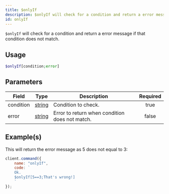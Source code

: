 ```yaml
---
title: $onlyIf
description: $onlyIf will check for a condition and return a error message if that condition does not match.
id: onlyIf
---
```


`$onlyIf` will check for a condition and return a error message if that condition does not match.

## Usage

```php
$onlyIf[condition;error]
```

## Parameters

| Field     | Type                                                                                              | Description                                    | Required |
| --------- | ------------------------------------------------------------------------------------------------- | ---------------------------------------------- | :------: |
| condition | [string](https://developer.mozilla.org/en-US/docs/Web/JavaScript/Reference/Global_Objects/String) | Condition to check.                            |   true   |
| error     | [string](https://developer.mozilla.org/en-US/docs/Web/JavaScript/Reference/Global_Objects/String) | Error to return when condition does not match. |  false   |

## Example(s)

This will return the error message as 5 does not equal to 3:

```javascript
client.command({
    name: "onlyIf",
    code: `
    Ok.
    $onlyIf[5==3;That's wrong!]
    `
});
```
